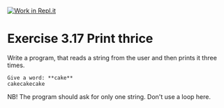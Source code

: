 [![Work in Repl.it](https://classroom.github.com/assets/work-in-replit-14baed9a392b3a25080506f3b7b6d57f295ec2978f6f33ec97e36a161684cbe9.svg)](https://classroom.github.com/online_ide?assignment_repo_id=5377939&assignment_repo_type=AssignmentRepo)
# Exercise 3.17 Print thrice

Write a program, that reads a string from the user and then prints it three times.

```plaintext
Give a word: **cake**
cakecakecake
```

NB! The program should ask for only one string. Don't use a loop here.
